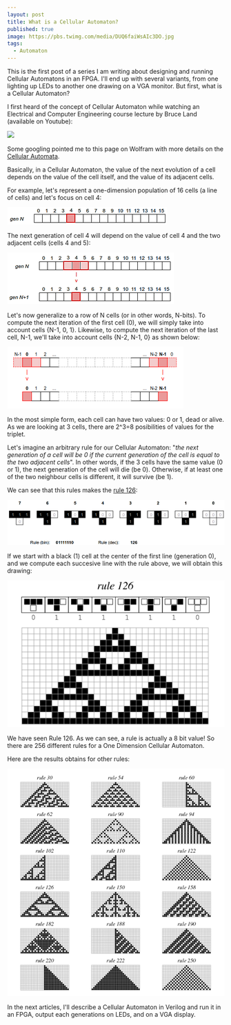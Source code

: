 ```yaml
---
layout: post
title: What is a Cellular Automaton?
published: true
image: https://pbs.twimg.com/media/DUQ6faiWsAIc3DO.jpg
tags:
  - Automaton
---
```


This is the first post of a series I am writing about designing and running Cellular Automatons in an FPGA. I'll end up with several variants, from one lighting up LEDs to another one drawing on a VGA monitor. But first, what is a Cellular Automaton?

I first heard of the concept of Cellular Automaton while watching an Electrical and Computer Engineering course lecture by Bruce Land (available on Youtube):

[![](http://img.youtube.com/vi/yvqkg44_DQA/0.jpg)](http://www.youtube.com/watch?v=yvqkg44_DQA)

Some googling pointed me to this page on Wolfram with more details on the [Cellular Automata](http://mathworld.wolfram.com/ElementaryCellularAutomaton.html).

Basically, in a Cellular Automaton, the value of the next evolution of a cell depends on the value of the cell itself, and the value of its adjacent cells.

For example, let's represent a one-dimension population of 16 cells (a line of cells) and let's focus on cell 4:

![](/uploads/automaton-genn-cell4.png)

The next generation of cell 4 will depend on the value of cell 4 and the two adjacent cells (cells 4 and 5):

![](/uploads/automaton-genn1.png)

Let's now generalize to a row of N cells (or in other words, N-bits). To compute the next iteration of the first cell (0), we will simply take into account cells {N-1, 0, 1}. Likewise, to compute the next iteration of the last cell, N-1, we'll take into account cells {N-2, N-1, 0} as shown below:

![](/uploads/Automaton-BothEnds.png)

In the most simple form, each cell can have two values: 0 or 1, dead or alive. As we are looking at 3 cells, there are 2^3=8 posibilities of values for the triplet.

Let's imagine an arbitrary rule for our Cellular Automaton: "*the next generation of a cell will be 0 if the current generation of the cell is equal to the two adjacent cells*". In other words, if the 3 cells have the same value (0 or 1), the next generation of the cell will die (be 0). Otherwise, if at least one of the two neighbour cells is different, it will survive (be 1).

We can see that this rules makes the [rule 126](http://mathworld.wolfram.com/Rule126.html):

![](/uploads/automaton-rule126.png)

If we start with a black (1) cell at the center of the first line (generation 0), and we compute each succesive line with the rule above, we will obtain this drawing:

![](/uploads/elementarycarule126-1200.gif)

We have seen Rule 126. As we can see, a rule is actually a 8 bit value! So there are 256 different rules for a One Dimension Cellular Automaton.

Here are the results obtains for other rules:

![](/uploads/elementaryca-850.gif)

In the next articles, I'll describe a Cellular Automaton in Verilog and run it in an FPGA, output each generations on LEDs, and on a VGA display.
